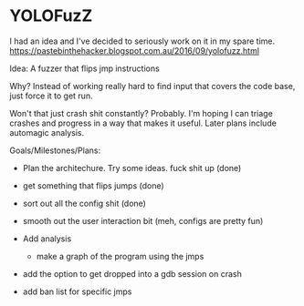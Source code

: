 # YOLOFuzZ
I had an idea and I've decided to seriously work on it in my spare time. https://pastebinthehacker.blogspot.com.au/2016/09/yolofuzz.html

Idea: A fuzzer that flips jmp instructions

Why?
Instead of working really hard to find input that covers the code base, just force it to get run.

Won't that just crash shit constantly?
Probably.
I'm hoping I can triage crashes and progress in a way that makes it useful.
Later plans include automagic analysis.



Goals/Milestones/Plans:

- Plan the architechure. Try some ideas. fuck shit up (done)
- get something that flips jumps (done)
- sort out all the config shit (done)
- smooth out the user interaction bit (meh, configs are pretty fun)

- Add analysis
	- make a graph of the program using the jmps

- add the option to get dropped into a gdb session on crash
- add ban list for specific jmps